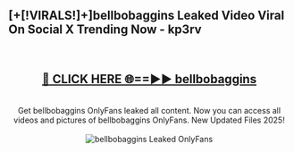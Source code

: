 <h2>[+[!VIRALS!]+]bellbobaggins Leaked Video Viral On Social X Trending Now - kp3rv</h2>
<br>
<div align="center">
<h2><a href="https://libra.edu.pl?bellbobaggins" rel="nofollow">🔴 CLICK HERE 🌐==►► bellbobaggins</a></h2>
<br>
Get bellbobaggins OnlyFans leaked all content. Now you can access all videos and pictures of bellbobaggins OnlyFans. New Updated Files 2025!
<br>
<br>
<a href="https://libra.edu.pl?bellbobaggins" rel="nofollow" data-target="animated-image.originalLink"><img src="https://i.ibb.co.com/WyWwxjT/player-gif2.gif" alt="bellbobaggins Leaked OnlyFans" style="max-width: 100%; display: inline-block;" data-target="animated-image.originalImage"></a>
</div>
<br>
